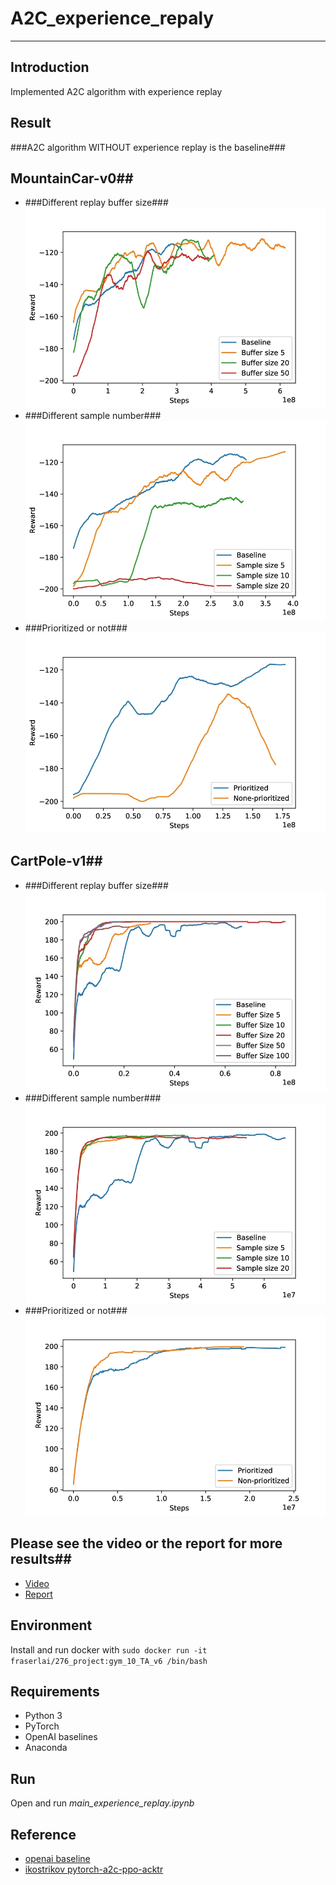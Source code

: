 # **A2C_experience_repaly** #
- - -
## **Introduction** ##
Implemented A2C algorithm with experience replay

## **Result** ##
###A2C algorithm WITHOUT experience replay is the baseline###
## MountainCar-v0##
* ###Different replay buffer size###
![Alt text](img/Mountaincar_buff.jpg)
* ###Different sample number###
![Alt text](img/Mountaincar_sample_size.jpg)
* ###Prioritized or not###
![Alt text](img/Mountaincar_prioritized.jpg)  
## CartPole-v1##
* ###Different replay buffer size###
![Alt text](img/carpole_buffer.jpg)  
* ###Different sample number###
![Alt text](img/carpole_sample.jpg)
* ###Prioritized or not###
![Alt text](img/carpole_prioritize.jpg)
## Please see the video or the report for more results##
* [Video](https://www.youtube.com/watch?v=mIvstl3QufM)
* [Report](https://drive.google.com/file/d/1md8jDYBwizvwJi0ZLNM8QnIsN7h0qIHq/view?usp=sharing)

## **Environment** ##
Install and run docker with ```sudo docker run -it fraserlai/276_project:gym_10_TA_v6 /bin/bash```

## **Requirements** ##
* Python 3
* PyTorch
* OpenAI baselines
* Anaconda

## **Run** ##
Open and run *main_experience_replay.ipynb*

## **Reference** ##
* [openai baseline](https://github.com/openai/baselines/tree/master/baselines/a2c)
* [ikostrikov pytorch-a2c-ppo-acktr](https://github.com/ikostrikov/pytorch-a2c-ppo-acktr)
